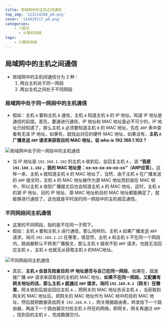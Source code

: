 ```yaml
---
title: 局域网中的主机之间通信
top_img: '123214280_p0.png'
cover: '124929117_p0.png'
categories: 
    - 八股文
      - 计算机网络
tags: 
    - 计算机网络
---
```


## 局域网中的主机之间通信

* 局域网中的主机间通信分为 2 种：
    1. 两台主机处于同一网段
    2. 两台主机之间处于不同网段

### 局域网中处于同一网段中的主机通信

* 假如：主机 `A` 要和主机 `B` 通信，主机 `A` 知道主机 `B` 的 IP 地址。知道 IP 地址是通信的前提。首先，要通进行通信，IP 地址和 MAC 地址是必不可少的，IP 地址已经知道了，那么主机 `A` 必须要知道主机 `B` 的 MAC 地址，先在 `ARP` 表中查看有无该 IP 地址，如果有，就找出对应的硬件 MAC 地址，如果没有，**主机 `A` 广播发送 `ARP` 请求来获取目的 MAC 地址，说 who is 192.168.1.102 ?**

<img src="处于同一网段.png" alt="局域网中处于同一网段中的主机通信" style="zoom:100%;">

* 当 IP 地址是 `192.168.1.102` 的主机 `B` 收到后，会回复主机 `A` ，说 **“我是 `192.168.1.102` ，我的 MAC 地址是：xx-xx-xx-xx-xx-xx”（ARP应答）**。这样一来，主机 `A` 就知道主机 `B` 的 MAC 地址了，当然，由于主机 `A` 在广播发送的 `ARP` 报文时，主机 `A` 的 MAC 地址被作为源 MAC 地址而封装在 MAC 帧中，所以主机 `B` 收到广播报文后也会知道主机 `A` 的 MAC 地址，这时，主机 `A` 的源 IP 地址、目的 IP 地址、源 MAC 地址和目的 MAC 地址都能确定了，就能够进行通信了。这也就是平时说的同一网段中的主机相互通信。

### 不同网段间主机通信

* 这里的不同网段，指的是不在同一子网下。
* 假如：主机 `A` 要和主机 `D` 进行通信，那么同样的，主机 `A` 如果广播发送 `ARP` 请求，询问 `192.168.1.22` 在哪里，很显然，主机 `A` 和主机 `D` 不在同一个网段内，路由器默认不转发广播报文，那么主机 `D` 就收不到 `ARP` 请求，也就无法回应主机 `A` ，主机 `A` 也就无从获取主机 `D` 的MAC地址。

<img src="处于不同网段.png" alt="不同网段间主机通信" style="zoom:100%;">

* 其实，**主机 `A` 会首先检查目的 IP 地址是否与自己在同一网段**，如果在，就直接广播 `ARP` 请求来获取目的主机的 MAC 地址，**如果不在同一网段，又配置有网关地址的话，那么主机 `A` 就通过 `ARP` 请求，询问 `192.168.0.1`（网关）在哪里**，网关收到后就会回应主机 `A` ，把网关的 MAC 地址告诉主机 `A` ，当获取到网关的 MAC 地址后，把网关的 MAC 地址作为 MAC 帧中的目的 MAC 地址，然后就把数据丢给网关 `192.168.0.1` ，网关根据路由表，转发给下一个路由器，再由下一个路由器交付给主机 `D` 所在的网络，即网关，网关再通过 `ARP` ，找到目的主机 `D` ，完成数据交付。
